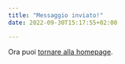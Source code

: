 ```yaml
---
title: "Messaggio inviato!"
date: 2022-09-30T15:17:55+02:00

---
```


Ora puoi <a href="/"> tornare alla homepage</a>.

